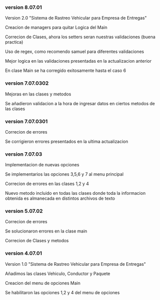 ### version 8.07.01
<p>Version 2.0 "Sistema de Rastreo Vehicular para Empresa de Entregas"</p>
<p>Creacion de managers para quitar Logica del Main</p>

<p>Correcion de Clases, ahora los setters seran nuestras validaciones (buena practica)</p>
<p>Uso de regex, como recomendo samuel para diferentes validaciones</p>

<p>Mejor logica en las validaciones presentadas en la actualizacion anterior</p>


<p>En clase Main se ha corregido exitosamente hasta el caso 6</p>

### version 7.07.0302
<p>Mejoras en las clases y metodos</p>
<p>Se añadieron validacion a la hora de ingresar datos en ciertos metodos de las clases</p>

### version 7.07.0301
<p>Correcion de errores</p>
<p>Se corrigieron errores presentados en la ultima actualizacion</p>

### version 7.07.03
<p>Implementacion de nuevas opciones</p>
<p>Se implementarios las opciones 3,5,6 y 7 al menu principal</p>

<p>Correcion de errores en las clases 1,2 y 4</p>

<p>Nuevo metodo incluido en todas las clases donde toda la informacion obtenida es almanecada en distintos archivos de texto</p>

### version 5.07.02
<p>Correcion de errores</p>
<p>Se solucionaron errores en la clase main</p>

<p>Correcion de Clases y metodos</p>

### version 4.07.01
<p>Version 1.0 "Sistema de Rastreo Vehicular para Empresa de Entregas"</p>
<p>Añadimos las clases Vehiculo, Conductor y Paquete</p>

<p>Creacion del menu de opciones Main</p>
<p>Se habilitaron las opciones 1,2 y 4 del menu de opciones</p>
